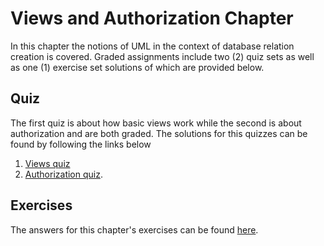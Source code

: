 # Views and Authorization Chapter

In this chapter the notions of UML in the context of database relation creation is covered. 
Graded assignments include two (2) quiz sets as well as one (1) exercise set solutions of 
which are provided below.

## Quiz

The first quiz is about how basic views work while the second is about authorization and 
are both graded. The solutions for this quizzes can be found by following the links below
 
 1. [Views quiz][1]
 2. [Authorization quiz][2].

## Exercises

The answers for this chapter's exercises can be found [here][3].

[1]: view_qz.md
[2]: auth_qz.md
[3]: view_auth_ex.md